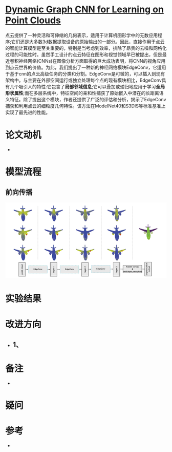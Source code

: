 # [Dynamic Graph CNN for Learning on Point Clouds](https://arxiv.org/pdf/1801.07829.pdf)
点云提供了一种灵活和可伸缩的几何表示，适用于计算机图形学中的无数应用程序;它们还是大多数3d数据提取设备的原始输出的一部分。因此，直接作用于点云的智能计算模型是至关重要的，特别是当考虑到效率，排除了昂贵的去噪和网格化过程的可能性时。虽然手工设计的点云特征在图形和视觉领域早已被提出，但是最近卷积神经网络(CNNs)在图像分析方面取得的巨大成功表明，将CNN的视角应用到点云世界的价值。为此，我们提出了一种新的神经网络模块EdgeConv，它适用于基于cnn的点云高级任务的分类和分割。EdgeConv是可微的，可以插入到现有架构中。与主要在外部空间运行或独立处理每个点的现有模块相比，EdgeConv具有几个吸引人的特性:它包含了**局部邻域信息**;它可以叠加或递归地应用于学习**全局形状属性**;而在多层系统中，特征空间的亲和性捕获了原始嵌入中潜在的长距离语义特征。除了提出这个模块，作者还提供了广泛的评估和分析，揭示了EdgeConv捕获和利用点云的细粒度几何特性。该方法在ModelNet40和S3DIS等标准基准上实现了最先进的性能。

# 论文动机
- 
# 模型流程
## 前向传播
![](模型.png)
# 实验结果

# 改进方向
- 1、
  - 
# 备注
- 
# 疑问
# 参考
- 

